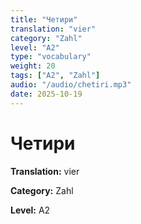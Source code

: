 ```yaml
---
title: "Четири"
translation: "vier"
category: "Zahl"
level: "A2"
type: "vocabulary"
weight: 20
tags: ["A2", "Zahl"]
audio: "/audio/chetiri.mp3"
date: 2025-10-19
---
```


# Четири

**Translation:** vier

**Category:** Zahl

**Level:** A2

